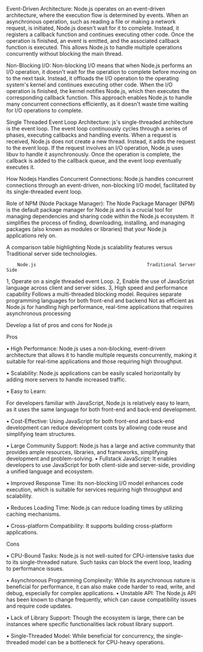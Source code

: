 Event-Driven Architecture: Node.js operates on an event-driven architecture, where the execution flow is determined by events. When an asynchronous operation, such as reading a file or making a network request, is initiated, Node.js doesn't wait for it to complete. Instead, it registers a callback function and continues executing other code. Once the operation is finished, an event is emitted, and the associated callback function is executed. This allows Node.js to handle multiple operations concurrently without blocking the main thread.

Non-Blocking I/O: Non-blocking I/O means that when Node.js performs an I/O operation, it doesn't wait for the operation to complete before moving on to the next task. Instead, it offloads the I/O operation to the operating system's kernel and continues executing other code. When the I/O operation is finished, the kernel notifies Node.js, which then executes the corresponding callback function. This approach enables Node.js to handle many concurrent connections efficiently, as it doesn't waste time waiting for I/O operations to complete.

Single Threaded Event Loop Architecture: js's single-threaded architecture is the event loop. The event loop continuously cycles through a series of phases, executing callbacks and handling events. When a request is received, Node.js does not create a new thread. Instead, it adds the request to the event loop. If the request involves an I/O operation, Node.js uses libuv to handle it asynchronously. Once the operation is complete, the callback is added to the callback queue, and the event loop eventually executes it.

How Nodejs Handles Concurrent Connections: Node.js handles concurrent connections through an event-driven, non-blocking I/O model, facilitated by its single-threaded event loop.

Role of NPM (Node Package Manager): The Node Package Manager (NPM) is the default package manager for Node.js and is a crucial tool for managing dependencies and sharing code within the Node.js ecosystem. It simplifies the process of finding, downloading, installing, and managing packages (also known as modules or libraries) that your Node.js applications rely on. 

A comparison table highlighting Node.js scalability features versus Traditional server side technologies.


		Node.js											Traditional Server Side
1, Operate on a single threaded event Loop.
2, Enable the use of JavaScript language across client and server sides.
3, High speed and performance capability						Follows a multi-threaded blocking model.
											Requires separate programming languages for both front-end and backend
											Not as efficient as Node.js for handling high performance, real-time applications 											that requires asynchronous processing




	
Develop a list of pros and cons for Node.js

Pros

•	High Performance:
Node.js uses a non-blocking, event-driven architecture that allows it to handle multiple requests concurrently, making it suitable for real-time applications and those requiring high throughput.

•	Scalability:
Node.js applications can be easily scaled horizontally by adding more servers to handle increased traffic.

•	Easy to Learn:

For developers familiar with JavaScript, Node.js is relatively easy to learn, as it uses the same language for both front-end and back-end development.

•	Cost-Effective:
Using JavaScript for both front-end and back-end development can reduce development costs by allowing code reuse and simplifying team structures.

•	Large Community Support:
Node.js has a large and active community that provides ample resources, libraries, and frameworks, simplifying development and problem-solving.
•	Fullstack JavaScript:
It enables developers to use JavaScript for both client-side and server-side, providing a unified language and ecosystem.

•	Improved Response Time:
Its non-blocking I/O model enhances code execution, which is suitable for services requiring high throughput and scalability.

•	Reduces Loading Time:
Node.js can reduce loading times by utilizing caching mechanisms.

•	Cross-platform Compatibility:
It supports building cross-platform applications.

Cons

•	CPU-Bound Tasks:
Node.js is not well-suited for CPU-intensive tasks due to its single-threaded nature. Such tasks can block the event loop, leading to performance issues.

•	Asynchronous Programming Complexity:
While its asynchronous nature is beneficial for performance, it can also make code harder to read, write, and debug, especially for complex applications.
•	Unstable API:
The Node.js API has been known to change frequently, which can cause compatibility issues and require code updates.

•	Lack of Library Support:
Though the ecosystem is large, there can be instances where specific functionalities lack robust library support.

•	Single-Threaded Model:
While beneficial for concurrency, the single-threaded model can be a bottleneck for CPU-heavy operations.
			
